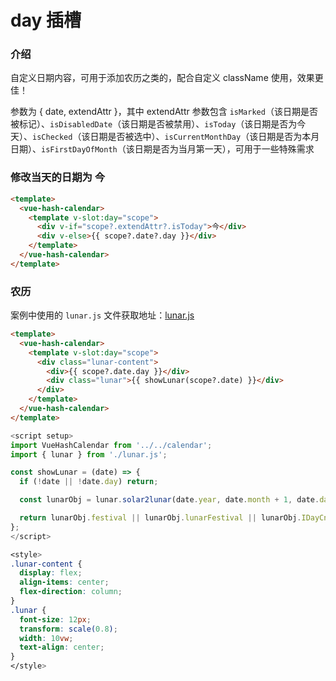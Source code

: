 # day 插槽

### 介绍

自定义日期内容，可用于添加农历之类的，配合自定义 className 使用，效果更佳！

参数为 { date, extendAttr }，其中 extendAttr 参数包含 `isMarked`（该日期是否被标记）、`isDisabledDate`（该日期是否被禁用）、`isToday`（该日期是否为今天）、`isChecked`（该日期是否被选中）、`isCurrentMonthDay`（该日期是否为本月日期）、`isFirstDayOfMonth`（该日期是否为当月第一天），可用于一些特殊需求

### 修改当天的日期为 今

```html
<template>
  <vue-hash-calendar>
    <template v-slot:day="scope">
      <div v-if="scope?.extendAttr?.isToday">今</div>
      <div v-else>{{ scope?.date?.day }}</div>
    </template>
  </vue-hash-calendar>
</template>
```

### 农历

案例中使用的 `lunar.js` 文件获取地址：[lunar.js](https://github.com/TangSY/vue3-hash-calendar/blob/main/examples/lunar/lunar.js)

```html
<template>
  <vue-hash-calendar>
    <template v-slot:day="scope">
      <div class="lunar-content">
        <div>{{ scope?.date.day }}</div>
        <div class="lunar">{{ showLunar(scope?.date) }}</div>
      </div>
    </template>
  </vue-hash-calendar>
</template>
```

```js
<script setup>
import VueHashCalendar from '../../calendar';
import { lunar } from './lunar.js';

const showLunar = (date) => {
  if (!date || !date.day) return;

  const lunarObj = lunar.solar2lunar(date.year, date.month + 1, date.day);

  return lunarObj.festival || lunarObj.lunarFestival || lunarObj.IDayCn;
};
</script>
```

```css
<style>
.lunar-content {
  display: flex;
  align-items: center;
  flex-direction: column;
}
.lunar {
  font-size: 12px;
  transform: scale(0.8);
  width: 10vw;
  text-align: center;
}
</style>
```

